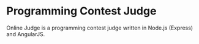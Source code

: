 # Programming Contest Judge

Online Judge is a programming contest judge written in Node.js (Express) and AngularJS.